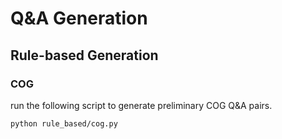 # Q&A Generation

## Rule-based Generation
### COG
run the following script to generate preliminary COG Q&A pairs.
```bash
python rule_based/cog.py
```
